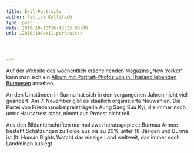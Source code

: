 ```yaml
---
title: Exil-Portraits
author: Patrick Kollitsch
type: post
date: 2010-10-10T16:40:13+00:00
url: /2010/10/exil-portraits/




---
```

Auf der Website des wöchentlich erscheinenden Magazins &#8222;New Yorker&#8220; kann man sich ein [Album mit Portrait-Photos von in Thailand lebenden Burmesen][1] ansehen. 

An den Umständen in Burma hat sich in den vergangenen Jahren nicht viel geändert. Am 7. November gibt es staatlich organisierte Neuwahlen. Die Partei von Friedensnobelpreisträgerin Aung Sang Suu Kyi, die immer noch unter Hausarrest steht, nimmt aus Protest nicht teil. 

Aus den Bildunterschriften nur mal zwei herausgepickt: Burmas Armee besteht Schätzungen zu Folge aus bis zu 20% unter 18-Järigen und Burma ist (lt. Human Rights Watch) das einzige Land weltweit, das immer noch Landminen auslegt.

 [1]: http://www.newyorker.com/online/2010/10/18/101018_slideshow_burma#intro